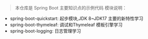 > 本仓库是 Spring Boot 主要知识点的示例代码 
> 模块说明： 
- spring-boot-quickstart: 起步模块,JDK 8~JDK17 主要的新特性学习
- spring-boot-thymeleaf: 调试和Thymeleaf 模板引擎学习
- spring-boot-logging: 日志管理学习